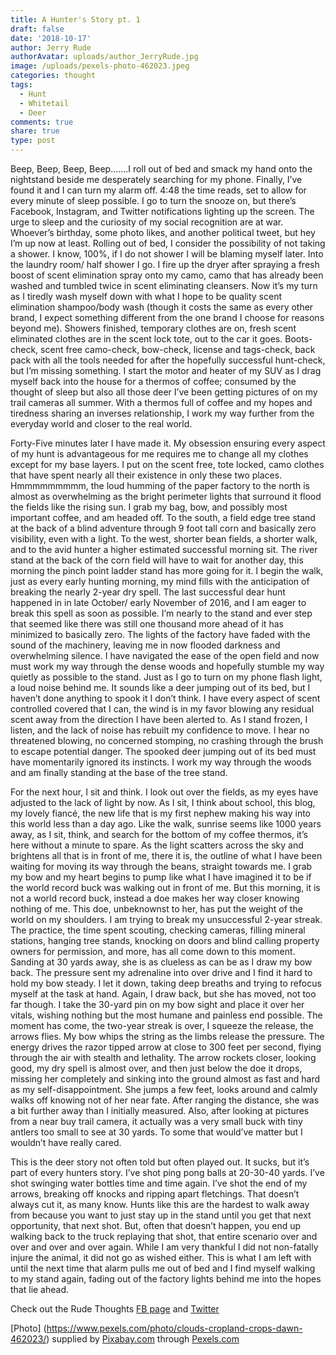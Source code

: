 ```yaml
---
title: A Hunter's Story pt. 1
draft: false
date: '2018-10-17'
author: Jerry Rude
authorAvatar: uploads/author_JerryRude.jpg
image: /uploads/pexels-photo-462023.jpeg
categories: thought
tags:
  - Hunt
  - Whitetail
  - Deer
comments: true
share: true
type: post
---
```

Beep, Beep, Beep, Beep…….I roll out of bed and smack my hand onto the nightstand beside me desperately searching for my phone. Finally, I’ve found it and I can turn my alarm off. 4:48 the time reads, set to allow for every minute of sleep possible. I go to turn the snooze on, but there’s Facebook, Instagram, and Twitter notifications lighting up the screen. The urge to sleep and the curiosity of my social recognition are at war. Whoever’s birthday, some photo likes, and another political tweet, but hey I’m up now at least. Rolling out of bed, I consider the possibility of not taking a shower. I know, 100%, if I do not shower I will be blaming myself later. Into the laundry room/ half shower I go. I fire up the dryer after spraying a fresh boost of scent elimination spray onto my camo, camo that has already been washed and tumbled twice in scent eliminating cleansers.  Now it’s my turn as I tiredly wash myself down with what I hope to be quality scent elimination shampoo/body wash (though it costs the same as every other brand, I expect something different from the one brand I choose for reasons beyond me).  Showers finished, temporary clothes are on, fresh scent eliminated clothes are in the scent lock tote, out to the car it goes. Boots-check, scent free camo-check, bow-check, license and tags-check, back pack with all the tools needed for after the hopefully successful hunt-check, but I’m missing something. I start the motor and heater of my SUV as I drag myself back into the house for a thermos of coffee; consumed by the thought of sleep but also all those deer I’ve been getting pictures of on my trail cameras all summer. With a thermos full of coffee and my hopes and tiredness sharing an inverses relationship, I work my way further from the everyday world and closer to the real world. 

Forty-Five minutes later I have made it. My obsession ensuring every aspect of my hunt is advantageous for me requires me to change all my clothes except for my base layers. I put on the scent free, tote locked, camo clothes that have spent nearly all their existence in only these two places. Hmmmmmmmmm, the loud humming of the paper factory to the north is almost as overwhelming as the bright perimeter lights that surround it flood the fields like the rising sun. I grab my bag, bow, and possibly most important coffee, and am headed off. To the south, a field edge tree stand at the back of a blind adventure through 9 foot tall corn and basically zero visibility, even with a light. To the west, shorter bean fields, a shorter walk, and to the avid hunter a higher estimated successful morning sit. The river stand at the back of the corn field will have to wait for another day, this morning the pinch point ladder stand has more going for it. I begin the walk, just as every early hunting morning, my mind fills with the anticipation of breaking the nearly 2-year dry spell. The last successful dear hunt happened in in late October/ early November of 2016, and I am eager to break this spell as soon as possible. I’m nearly to the stand and ever step that seemed like there was still one thousand more ahead of it has minimized to basically zero. The lights of the factory have faded with the sound of the machinery, leaving me in now flooded darkness and overwhelming silence. I have navigated the ease of the open field and now must work my way through the dense woods and hopefully stumble my way quietly as possible to the stand. Just as I go to turn on my phone flash light, a loud noise behind me. It sounds like a deer jumping out of its bed, but I haven’t done anything to spook it I don’t think. I have every aspect of scent controlled covered that I can, the wind is in my favor blowing any residual scent away from the direction I have been alerted to. As I stand frozen, I listen, and the lack of noise has rebuilt my confidence to move. I hear no threatened blowing, no concerned stomping, no crashing through the brush to escape potential danger. The spooked deer jumping out of its bed must have momentarily ignored its instincts.  I work my way through the woods and am finally standing at the base of the tree stand. 

For the next hour, I sit and think. I look out over the fields, as my eyes have adjusted to the lack of light by now. As I sit, I think about school, this blog, my lovely fiancé, the new life that is my first nephew making his way into this world less than a day ago. Like the walk, sunrise seems like 1000 years away, as I sit, think, and search for the bottom of my coffee thermos, it’s here without a minute to spare. As the light scatters across the sky and brightens all that is in front of me, there it is, the outline of what I have been waiting for moving its way through the beans, straight towards me. I grab my bow and my heart begins to pump like what I have imagined it to be if the world record buck was walking out in front of me. But this morning, it is not a world record buck, instead a doe makes her way closer knowing nothing of me. This doe, unbeknownst to her, has put the weight of the world on my shoulders. I am trying to break my unsuccessful 2-year streak. The practice, the time spent scouting, checking cameras, filling mineral stations, hanging tree stands, knocking on doors and blind calling property owners for permission, and more, has all come down to this moment. Sanding at 30 yards away, she is as clueless as can be as I draw my bow back. The pressure sent my adrenaline into over drive and I find it hard to hold my bow steady. I let it down, taking deep breaths and trying to refocus myself at the task at hand. Again, I draw back, but she has moved, not too far though. I take the 30-yard pin on my bow sight and place it over her vitals, wishing nothing but the most humane and painless end possible. The moment has come, the two-year streak is over, I squeeze the release, the arrows flies. My bow whips the string as the limbs release the pressure. The energy drives the razor tipped arrow at close to 300 feet per second, flying through the air with stealth and lethality. The arrow rockets closer, looking good, my dry spell is almost over, and then just below the doe it drops, missing her completely and sinking into the ground almost as fast and hard as my self-disappointment.  She jumps a few feet, looks around and calmly walks off knowing not of her near fate. After ranging the distance, she was a bit further away than I initially measured. Also, after looking at pictures from a near buy trail camera, it actually was a very small buck with tiny antlers too small to see at 30 yards. To some that would’ve matter but I wouldn’t have really cared. 

This is the deer story not often told but often played out. It sucks, but it’s part of every hunters story. I’ve shot ping pong balls at 20-30-40 yards. I’ve shot swinging water bottles time and time again. I’ve shot the end of my arrows, breaking off knocks and ripping apart fletchings. That doesn’t always cut it, as many know. Hunts like this are the hardest to walk away from because you want to just stay up in the stand until you get that next opportunity, that next shot. But, often that doesn’t happen, you end up walking back to the truck replaying that shot, that entire scenario over and over and over and over again.  While I am very thankful I did not non-fatally injure the animal, it did not go as wished either. This is what I am left with until the next time that alarm pulls me out of bed and I find myself walking to my stand again, fading out of the factory lights behind me into the hopes that lie ahead. 

Check out the Rude Thoughts [FB page](https://www.facebook.com/JRudeThoughts/) and [Twitter](https://twitter.com/JRudeThoughts)

[Photo] (https://www.pexels.com/photo/clouds-cropland-crops-dawn-462023/) supplied by [Pixabay.com](https://pixabay.com/) through [Pexels.com](https://www.pexels.com/)
